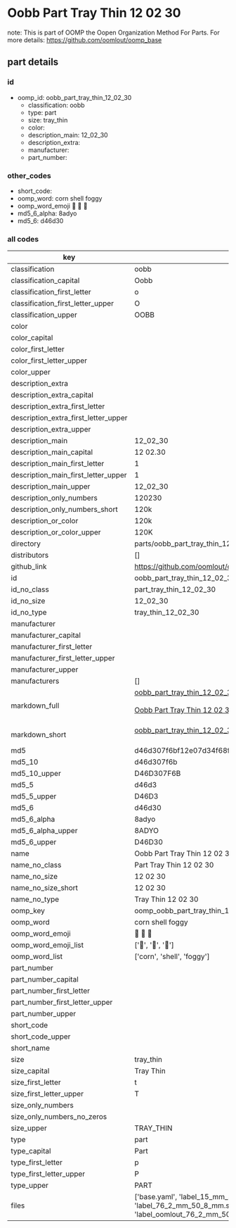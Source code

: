 # Oobb Part Tray Thin 12 02 30  

note: This is part of OOMP the Oopen Organization Method For Parts. For more details: https://github.com/oomlout/oomp_base

##  part details





### id
* oomp_id: oobb_part_tray_thin_12_02_30
  * classification: oobb
  * type: part
  * size: tray_thin
  * color: 
  * description_main: 12_02_30
  * description_extra: 
  * manufacturer: 
  * part_number: 

### other_codes
* short_code: 
* oomp_word: corn shell foggy
* oomp_word_emoji :corn: :shell: :foggy:
* md5_6_alpha: 8adyo
* md5_6: d46d30

### all codes 
| key | value |  
| --- | --- |  
| classification | oobb |  
| classification_capital | Oobb |  
| classification_first_letter | o |  
| classification_first_letter_upper | O |  
| classification_upper | OOBB |  
| color |  |  
| color_capital |  |  
| color_first_letter |  |  
| color_first_letter_upper |  |  
| color_upper |  |  
| description_extra |  |  
| description_extra_capital |  |  
| description_extra_first_letter |  |  
| description_extra_first_letter_upper |  |  
| description_extra_upper |  |  
| description_main | 12_02_30 |  
| description_main_capital | 12 02.30 |  
| description_main_first_letter | 1 |  
| description_main_first_letter_upper | 1 |  
| description_main_upper | 12_02_30 |  
| description_only_numbers | 120230 |  
| description_only_numbers_short | 120k |  
| description_or_color | 120k |  
| description_or_color_upper | 120K |  
| directory | parts/oobb_part_tray_thin_12_02_30 |  
| distributors | [] |  
| github_link | https://github.com/oomlout/oomlout_oomp_part_src/tree/main/parts/oobb_part_tray_thin_12_02_30/working |  
| id | oobb_part_tray_thin_12_02_30 |  
| id_no_class | part_tray_thin_12_02_30 |  
| id_no_size | 12_02_30 |  
| id_no_type | tray_thin_12_02_30 |  
| manufacturer |  |  
| manufacturer_capital |  |  
| manufacturer_first_letter |  |  
| manufacturer_first_letter_upper |  |  
| manufacturer_upper |  |  
| manufacturers | [] |  
| markdown_full | [oobb_part_tray_thin_12_02_30](https://github.com/oomlout/oomlout_oomp_part_src/tree/main/parts/oobb_part_tray_thin_12_02_30/working)<br>[](https://github.com/oomlout/oomlout_oomp_part_src/tree/main/parts/oobb_part_tray_thin_12_02_30/working)<br>[Oobb Part Tray Thin 12 02 30](https://github.com/oomlout/oomlout_oomp_part_src/tree/main/parts/oobb_part_tray_thin_12_02_30/working)<br><br> |  
| markdown_short | [oobb_part_tray_thin_12_02_30](https://github.com/oomlout/oomlout_oomp_part_src/tree/main/parts/oobb_part_tray_thin_12_02_30/working)<br><br> |  
| md5 | d46d307f6bf12e07d34f68f0d474e3b6 |  
| md5_10 | d46d307f6b |  
| md5_10_upper | D46D307F6B |  
| md5_5 | d46d3 |  
| md5_5_upper | D46D3 |  
| md5_6 | d46d30 |  
| md5_6_alpha | 8adyo |  
| md5_6_alpha_upper | 8ADYO |  
| md5_6_upper | D46D30 |  
| name | Oobb Part Tray Thin 12 02 30 |  
| name_no_class | Part Tray Thin 12 02 30 |  
| name_no_size | 12 02 30 |  
| name_no_size_short | 12 02 30 |  
| name_no_type | Tray Thin 12 02 30 |  
| oomp_key | oomp_oobb_part_tray_thin_12_02_30 |  
| oomp_word | corn shell foggy |  
| oomp_word_emoji | :corn: :shell: :foggy: |  
| oomp_word_emoji_list | [':corn:', ':shell:', ':foggy:'] |  
| oomp_word_list | ['corn', 'shell', 'foggy'] |  
| part_number |  |  
| part_number_capital |  |  
| part_number_first_letter |  |  
| part_number_first_letter_upper |  |  
| part_number_upper |  |  
| short_code |  |  
| short_code_upper |  |  
| short_name |  |  
| size | tray_thin |  
| size_capital | Tray Thin |  
| size_first_letter | t |  
| size_first_letter_upper | T |  
| size_only_numbers |  |  
| size_only_numbers_no_zeros |  |  
| size_upper | TRAY_THIN |  
| type | part |  
| type_capital | Part |  
| type_first_letter | p |  
| type_first_letter_upper | P |  
| type_upper | PART |  
| files | ['base.yaml', 'label_15_mm_30_mm.pdf', 'label_15_mm_30_mm.svg', 'label_76_2_mm_50_8_mm.pdf', 'label_76_2_mm_50_8_mm.svg', 'label_oomlout_76_2_mm_50_8_mm.pdf', 'label_oomlout_76_2_mm_50_8_mm.svg', 'readme.md', 'working.json', 'working.yaml'] |  
